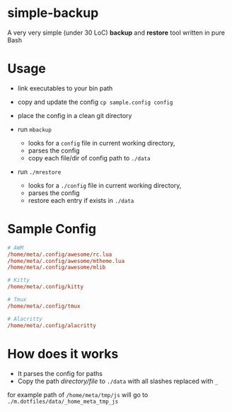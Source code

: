 # simple-backup
A very very simple (under 30 LoC) **backup** and **restore** tool written in pure Bash

# Usage
- link executables to your bin path
- copy and update the config `cp sample.config config`
- place the config in a clean git directory 

- run `mbackup`
  - looks for a `config` file in current working directory,
  - parses the config
  - copy each file/dir of config path to `./data`

- run `./mrestore`
  - looks for a `./config` file in current working directory,
  - parses the config
  - restore each entry if exists in `./data`

# Sample Config
```cfg
# AWM
/home/meta/.config/awesome/rc.lua
/home/meta/.config/awesome/mtheme.lua
/home/meta/.config/awesome/mlib

# Kitty
/home/meta/.config/kitty

# Tmux
/home/meta/.config/tmux

# Alacritty
/home/meta/.config/alacritty
```
# How does it works
- It parses the config for paths
- Copy the path _directory/file_ to `./data` with all slashes replaced with `_`

for example path of
`/home/meta/tmp/js` will go to `./m.dotfiles/data/_home_meta_tmp_js`

